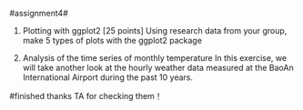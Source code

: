 #assignment4#
1. Plotting with ggplot2
[25 points] Using research data from your group, make 5 types of plots with the ggplot2 package

2. Analysis of the time series of monthly temperature
In this exercise, we will take another look at the hourly weather data measured at the BaoAn International Airport during the past 10 years.

#finished
thanks TA for checking them！
